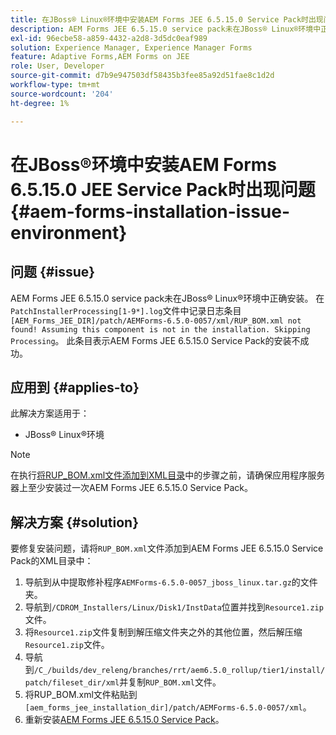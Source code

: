 ```yaml
---
title: 在JBoss® Linux®环境中安装AEM Forms JEE 6.5.15.0 Service Pack时出现问题
description: AEM Forms JEE 6.5.15.0 service pack未在JBoss® Linux®环境中正确安装，任何修补程序更改都不会应用到应用程序服务器。 将'RUP_BOM.xml'文件添加到XML目录中。
exl-id: 96ecbe58-a859-4432-a2d8-3d5dc0eaf989
solution: Experience Manager, Experience Manager Forms
feature: Adaptive Forms,AEM Forms on JEE
role: User, Developer
source-git-commit: d7b9e947503df58435b3fee85a92d51fae8c1d2d
workflow-type: tm+mt
source-wordcount: '204'
ht-degree: 1%

---
```


# 在JBoss®环境中安装AEM Forms 6.5.15.0 JEE Service Pack时出现问题 {#aem-forms-installation-issue-environment}

## 问题 {#issue}

AEM Forms JEE 6.5.15.0 service pack未在JBoss® Linux®环境中正确安装。 在`PatchInstallerProcessing[1-9*].log`文件中记录日志条目`[AEM_Forms_JEE_DIR]/patch/AEMForms-6.5.0-0057/xml/RUP_BOM.xml not found! Assuming this component is not in the installation. Skipping Processing`。 此条目表示AEM Forms JEE 6.5.15.0 Service Pack的安装不成功。

## 应用到 {#applies-to}

此解决方案适用于：
* JBoss® Linux®环境

>[!NOTE]
>
> 在执行[将RUP_BOM.xml文件添加到XML目录](#solution-solution)中的步骤之前，请确保应用程序服务器上至少安装过一次AEM Forms JEE 6.5.15.0 Service Pack。

## 解决方案 {#solution}

要修复安装问题，请将`RUP_BOM.xml`文件添加到AEM Forms JEE 6.5.15.0 Service Pack的XML目录中：
1. 导航到从中提取修补程序`AEMForms-6.5.0-0057_jboss_linux.tar.gz`的文件夹。
1. 导航到`/CDROM_Installers/Linux/Disk1/InstData`位置并找到`Resource1.zip`文件。
1. 将`Resource1.zip`文件复制到解压缩文件夹之外的其他位置，然后解压缩`Resource1.zip`文件。
1. 导航到`/C_/builds/dev_releng/branches/rrt/aem6.5.0_rollup/tier1/install/patch/fileset_dir/xml`并复制`RUP_BOM.xml`文件。
1. 将RUP_BOM.xml文件粘贴到`[aem_forms_jee_installation_dir]/patch/AEMForms-6.5.0-0057/xml`。
1. 重新安装[AEM Forms JEE 6.5.15.0 Service Pack](https://experienceleague.adobe.com/docs/experience-manager-release-information/aem-release-updates/forms-updates/aem-forms-releases.html)。
